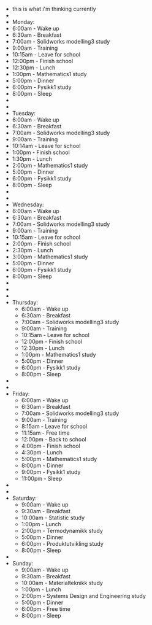 - this is what i'm thinking currently
-
- Monday:
- 6:00am - Wake up
- 6:30am - Breakfast
- 7:00am - Solidworks modelling3 study
- 9:00am - Training
- 10:15am - Leave for school
- 12:00pm - Finish school
- 12:30pm - Lunch
- 1:00pm - Mathematics1 study
- 5:00pm - Dinner
- 6:00pm - Fysikk1 study
- 8:00pm - Sleep
-
-
- Tuesday:
- 6:00am - Wake up
- 6:30am - Breakfast
- 7:00am - Solidworks modelling3 study
- 9:00am - Training
- 10:14am - Leave for school
- 1:00pm - Finish school
- 1:30pm - Lunch
- 2:00pm - Mathematics1 study
- 5:00pm - Dinner
- 6:00pm - Fysikk1 study
- 8:00pm - Sleep
-
-
- Wednesday:
- 6:00am - Wake up
- 6:30am - Breakfast
- 7:00am - Solidworks modelling3 study
- 9:00am - Training
- 10:15am - Leave for school
- 2:00pm - Finish school
- 2:30pm - Lunch
- 3:00pm - Mathematics1 study
- 5:00pm - Dinner
- 6:00pm - Fysikk1 study
- 8:00pm - Sleep
-
-
-
- Thursday:
	- 6:00am - Wake up
	- 6:30am - Breakfast
	- 7:00am - Solidworks modelling3 study
	- 9:00am - Training
	- 10:15am - Leave for school
	- 12:00pm - Finish school
	- 12:30pm - Lunch
	- 1:00pm - Mathematics1 study
	- 5:00pm - Dinner
	- 6:00pm - Fysikk1 study
	- 8:00pm - Sleep
-
-
- Friday:
	- 6:00am - Wake up
	- 6:30am - Breakfast
	- 7:00am - Solidworks modelling3 study
	- 9:00am - Training
	- 8:15am - Leave for school
	- 11:15am - Free time
	- 12:00pm - Back to school
	- 4:00pm - Finish school
	- 4:30pm - Lunch
	- 5:00pm - Mathematics1 study
	- 8:00pm - Dinner
	- 9:00pm - Fysikk1 study
	- 11:00pm - Sleep
-
-
- Saturday:
	- 9:00am - Wake up
	- 9:30am - Breakfast
	- 10:00am - Statistic study
	- 1:00pm - Lunch
	- 2:00pm - Termodynamikk study
	- 5:00pm - Dinner
	- 6:00pm - Produktutvikling study
	- 8:00pm - Sleep
-
- Sunday:
	- 9:00am - Wake up
	- 9:30am - Breakfast
	- 10:00am - Materialteknikk study
	- 1:00pm - Lunch
	- 2:00pm - Systems Design and Engineering study
	- 5:00pm - Dinner
	- 6:00pm - Free time
	- 8:00pm - Sleep